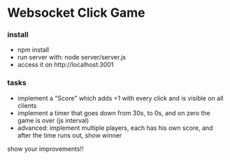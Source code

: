 # Websocket Click Game

### install
- npm install
- run server with: node server/server.js
- access it on http://localhost:3001

### tasks
- implement a "Score" which adds +1 with every click and is visible on all clients
- implement a timer that goes down from 30s, to 0s, and on zero the game is over (js interval)
- advanced: implement multiple players, each has his own score, and after the time runs out, show winner

show your improvements!!